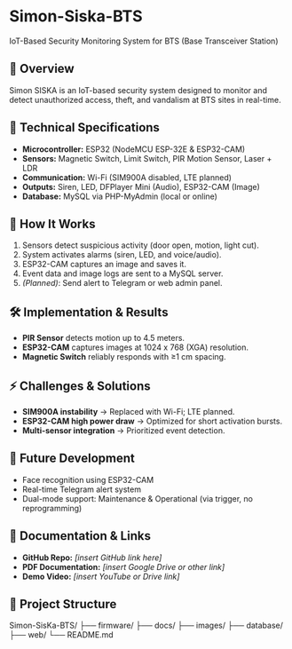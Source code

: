 # Simon-Siska-BTS
IoT-Based Security Monitoring System for BTS (Base Transceiver Station)

## 📌 Overview
Simon SISKA is an IoT-based security system designed to monitor and detect unauthorized access, theft, and vandalism at BTS sites in real-time.

## 🔧 Technical Specifications
- **Microcontroller:** ESP32 (NodeMCU ESP-32E & ESP32-CAM)
- **Sensors:** Magnetic Switch, Limit Switch, PIR Motion Sensor, Laser + LDR
- **Communication:** Wi-Fi (SIM900A disabled, LTE planned)
- **Outputs:** Siren, LED, DFPlayer Mini (Audio), ESP32-CAM (Image)
- **Database:** MySQL via PHP-MyAdmin (local or online)

## 🚀 How It Works
1. Sensors detect suspicious activity (door open, motion, light cut).
2. System activates alarms (siren, LED, and voice/audio).
3. ESP32-CAM captures an image and saves it.
4. Event data and image logs are sent to a MySQL server.
5. *(Planned)*: Send alert to Telegram or web admin panel.

## 🛠️ Implementation & Results
- **PIR Sensor** detects motion up to 4.5 meters.
- **ESP32-CAM** captures images at 1024 x 768 (XGA) resolution.
- **Magnetic Switch** reliably responds with ≥1 cm spacing.

## ⚡ Challenges & Solutions
- **SIM900A instability** → Replaced with Wi-Fi; LTE planned.
- **ESP32-CAM high power draw** → Optimized for short activation bursts.
- **Multi-sensor integration** → Prioritized event detection.

## 🔮 Future Development
- Face recognition using ESP32-CAM
- Real-time Telegram alert system
- Dual-mode support: Maintenance & Operational (via trigger, no reprogramming)

## 📎 Documentation & Links
- **GitHub Repo:** _[insert GitHub link here]_
- **PDF Documentation:** _[insert Google Drive or other link]_
- **Demo Video:** _[insert YouTube or Drive link]_

## 📂 Project Structure
Simon-SisKa-BTS/
├── firmware/
├── docs/
├── images/
├── database/
├── web/
└── README.md
